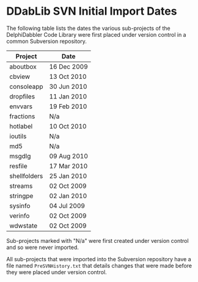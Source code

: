 # DDabLib SVN Initial Import Dates

The following table lists the dates the various sub-projects of the DelphiDabbler Code Library were first placed under version control in a common Subversion repository.

|   Project    |    Date     |
|--------------|-------------|
| aboutbox     | 16 Dec 2009 |
| cbview       | 13 Oct 2010 |
| consoleapp   | 30 Jun 2010 |
| dropfiles    | 11 Jan 2010 |
| envvars      | 19 Feb 2010 |
| fractions    |     N/a     |
| hotlabel     | 10 Oct 2010 |
| ioutils      |     N/a     |
| md5          |     N/a     |
| msgdlg       | 09 Aug 2010 |
| resfile      | 17 Mar 2010 |
| shellfolders | 25 Jan 2010 |
| streams      | 02 Oct 2009 |
| stringpe     | 02 Jan 2010 |
| sysinfo      | 04 Jul 2009 |
| verinfo      | 02 Oct 2009 |
| wdwstate     | 02 Oct 2009 |


Sub-projects marked with "N/a" were first created under version control and so were never imported.

All sub-projects that were imported into the Subversion repository have a file named `PreSVNHistory.txt` that details changes that were made before they were placed under version control.

